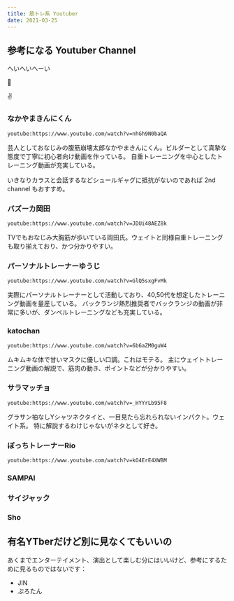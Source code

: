 ```yaml
---
title: 筋トレ系 Youtuber
date: 2021-03-25
---
```


## 参考になる Youtuber Channel

<Callout emoji="boy">へいへいへーい</Callout>

:boy:

:v:

### なかやまきんにくん
`youtube:https://www.youtube.com/watch?v=nhGh9N0baQA`


芸人としておなじみの腹筋崩壊太郎なかやまきんにくん。ビルダーとして真摯な態度で丁寧に初心者向け動画を作っている。
自重トレーニングを中心としたトレーニング動画が充実している。

いきなりカラスと会話するなどシュールギャグに抵抗がないのであれば 2nd channel もおすすめ。

### バズーカ岡田
`youtube:https://www.youtube.com/watch?v=JDUi48AEZ8k`

TVでもおなじみ大胸筋が歩いている岡田氏。ウェイトと同様自重トレーニングも取り揃えており、かつ分かりやすい。

### パーソナルトレーナーゆうじ
`youtube:https://www.youtube.com/watch?v=GlQ5sxgFvMk`

実際にパーソナルトレーナーとして活動しており、40,50代を想定したトレーニング動画を量産している。
バックランジ熱烈推奨者でバックランジの動画が非常に多いが、ダンベルトレーニングなども充実している。


### katochan
`youtube:https://www.youtube.com/watch?v=6b6aZM0guW4`

ムキムキな体で甘いマスクに優しい口調。これはモテる。
主にウェイトトレーニング動画の解説で、筋肉の動き、ポイントなどが分かりやすい。


### サラマッチョ
`youtube:https://www.youtube.com/watch?v=_HYYrLb95F8`

グラサン袖なしYシャツネクタイと、一目見たら忘れられないインパクト。ウェイト系。
特に解説するわけじゃないがネタとして好き。

### ぼっちトレーナーRio
`youtube:https://www.youtube.com/watch?v=kO4ErE4XWBM`


### SAMPAI


### サイジャック


### Sho




## 有名YTberだけど別に見なくてもいいの

あくまでエンターテイメント、演出として楽しむ分にはいいけど、参考にするために見るものではないです：

- JIN
- ぷろたん



